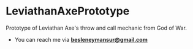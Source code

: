# LeviathanAxePrototype
Prototype of Leviathan Axe's throw and call mechanic from God of War.

- You can reach me via **besleneymansur@gmail.com**
